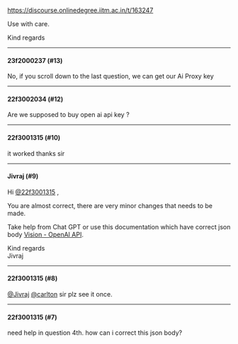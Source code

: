 https://discourse.onlinedegree.iitm.ac.in/t/163247

Use with care.</p>
<p>Kind regards</p><hr>

<h4>23f2000237 (#13)</h4>
<p>No, if you scroll down to the last question, we can get our Ai Proxy key</p><hr>

<h4>22f3002034 (#12)</h4>
<p>Are we supposed to buy open ai api key ?</p><hr>

<h4>22f3001315 (#10)</h4>
<p>it worked thanks sir</p><hr>

<h4>Jivraj (#9)</h4>
<p>Hi <a class="mention" href="/u/22f3001315">@22f3001315</a> ,</p>
<p>You are almost correct, there are very minor changes that needs to be made.</p>
<p>Take help from Chat GPT or use this documentation which have correct json body <a href="https://platform.openai.com/docs/guides/vision" rel="noopener nofollow ugc">Vision - OpenAI API</a>.</p>
<p>Kind regards<br/>
Jivraj</p><hr>

<h4>22f3001315 (#8)</h4>
<p><a class="mention" href="/u/jivraj">@Jivraj</a> <a class="mention" href="/u/carlton">@carlton</a>  sir plz see it once.</p><hr>

<h4>22f3001315 (#7)</h4>
<p>need help in question 4th. how can i correct this json body?
